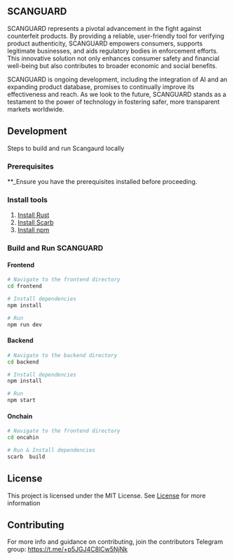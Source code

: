 <!-- <h1 style="text-align: center">Scangaurd</h1> -->

<!-- <div style="text-align: center ">
  <img width="996" alt="image" src="">
</div> -->

<div style="width: 100%; display: flex; align-items: center; justify-content: center">
<table >
  <tr>
  </tr>

</table></div>

## SCANGUARD

SCANGUARD represents a pivotal advancement in the fight against counterfeit products. By providing a reliable, user-friendly tool for verifying product authenticity, SCANGUARD empowers consumers, supports legitimate businesses, and aids regulatory bodies in enforcement efforts. This innovative solution not only enhances consumer safety and financial well-being but also contributes to broader economic and social benefits.

SCANGUARD is ongoing development, including the integration of AI and an expanding product database, promises to continually improve its effectiveness and reach. As we look to the future, SCANGUARD stands as a testament to the power of technology in fostering safer, more transparent markets worldwide.

## Development
Steps to build and run Scangaurd locally

### Prerequisites
**_Ensure you have the prerequisites installed before proceeding.

### Install tools
1. [Install Rust](https://www.rust-lang.org/tools/install)
2. [Install Scarb](https://docs.swmansion.com/scarb/download.html#install-via-asdf)
3. [Install npm](https://docs.npmjs.com/downloading-and-installing-node-js-and-npm)


### Build and Run SCANGUARD

#### Frontend
```bash
# Navigate to the frontend directory
cd frontend

# Install dependencies
npm install

# Run 
npm run dev
``` 


#### Backend
```bash
# Navigate to the backend directory
cd backend

# Install dependencies
npm install

# Run 
npm start
``` 


#### Onchain
```bash
# Navigate to the frontend directory
cd oncahin

# Run & Install dependencies
scarb  build
``` 


## License

This project is licensed under the MIT License. See [License](./LICENSE) for more information

## Contributing
For more info and guidance on contributing, join the contributors Telegram group: https://t.me/+p5JGJ4C8lCw5NjNk
